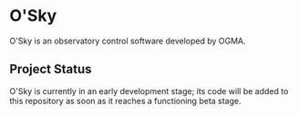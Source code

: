 # O'Sky
O'Sky is an observatory control software developed by OGMA.

## Project Status
O'Sky is currently in an early development stage; its code will be added 
to this repository as soon as it reaches a functioning beta stage.
